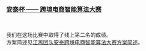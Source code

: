 ### [安泰杯 —— 跨境电商智能算法大赛](https://tianchi.aliyun.com/competition/entrance/231718/introduction)
<br/>

我们在这场比赛中取得了线上第二名的成绩。<br/>
方案简述见[江离团队安泰跨境电商智能算法大赛方案简述](http://jiangliclub.com/article?article_id=65)。
